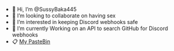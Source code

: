 - 👋 Hi, I’m @SussyBaka445
- 💞️ I’m looking to collaborate on having sex
- 👀 I’m interested in keeping Discord webhooks safe
- 🌱 I’m currently Working on an API to search GitHub for Discord webhooks
- 📋 [My PasteBin](https://gist.github.com/SussyBaka445)
<!---
SussyBaka445/SussyBaka445 is a ✨ special ✨ kid
--->
